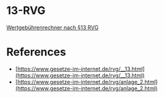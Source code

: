 # 13-RVG
[Wertgebührenrechner nach §13 RVG](https://herrdommel.github.io/13-RVG/)

# References

- [https://www.gesetze-im-internet.de/rvg/__13.html](https://www.gesetze-im-internet.de/rvg/__13.html)
- [https://www.gesetze-im-internet.de/rvg/anlage_2.html](https://www.gesetze-im-internet.de/rvg/anlage_2.html)
